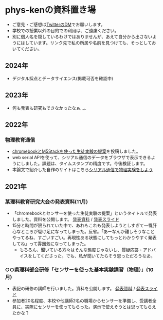 # phys-kenの資料置き場

* ご意見・ご感想は[TwitterのDM](https://twitter.com/phys_ken)でお願いします。
* 学校での授業以外の目的での利用は、ご遠慮ください。
* 別に個人名を隠しているわけではありませんが、あえて自分から出さないようにはしています。リンク先で私の所属や名前を見つけても、そっとしておいてください。

## 2024年
* デジタル採点とデータサイエンス(掲載可否を確認中)

## 2023年
* 何も発表も研究もできなかったなぁ...。

## 2022年
### 物理教育通信
* [chromebookとM5Stackを使った生徒実験の提案](https://www.jstage.jst.go.jp/article/apej/188/0/188_51/_article/-char/ja/)を投稿しました。
* web serial APIを使って、シリアル通信のデータをブラウザで表示できるようにしました。課題は、タイムスタンプの精度です。今後検証します。
* 本論文で紹介した自作のサイトはこちら[シリアル通信で物理実験をしよう](https://phys-ken.github.io/webserial_app/)

## 2021年
### 某理科教育研究大会の発表資料(11月)
* 「chromebookとセンサーを使った生徒実験の提案」というタイトルで発表しました。資料を公開します。
[発表資料](../datas/20211119_paper.pdf) / [発表スライド](../datas/20211119_slide.pdf)
* 15分と時間が限られていた中で、あれもこれも発表しようとしすぎて一番肝心なところが駆け足になってしまった。反省。「あーなんか難しそうなことやってるね、すごいすごい。再現性ある状態にしてもっとわかりやすく発表してね」って雰囲気になってしまった。
  * もちろん、聞いている方々はそんな態度じゃないし、質疑応答・アドバイスをしてくださった。でも、私が聞いてたらそう思っただろうなあ。

### ○○県理科部会研修「センサーを使った基本実験講習（物理）」(10月)
* 表記の研修の講師を行いました。資料を公開します。
[発表資料](../datas/20211021_paper.pdf) / [発表スライド](../datas/20211021_slides.pdf)
* 参加者20名程度、本校や他講師2名の職場からセンサーを準備し、受講者全員に、実際にセンサーを使ってもらった。演示で使えそうとは思ってもらえたかな？
